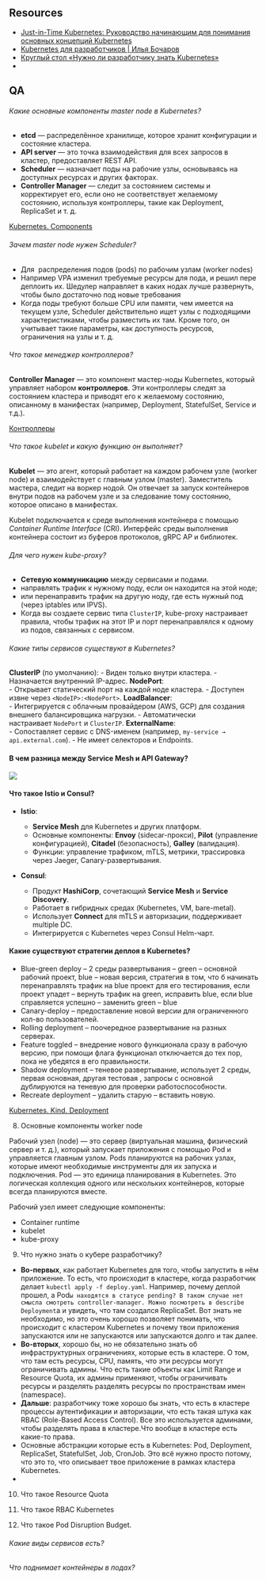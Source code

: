## Resources

- [Just-in-Time Kubernetes: Руководство начинающим для понимания основных концепций Kubernetes](https://habr.com/ru/companies/otus/articles/650231/)
- [Kubernetes для разработчиков | Илья Бочаров](https://www.youtube.com/watch?v=9ZxZ9gb9pQs)
- [Круглый стол «Нужно ли разработчику знать Kubernetes»](https://www.youtube.com/watch?v=XAuXswdHi5U&t=4s)
- 
## QA

###### Какие основные компоненты master node в Kubernetes?

- **etcd** — распределённое хранилище, которое хранит конфигурации и состояние кластера.
- **API server** — это точка взаимодействия для всех запросов в кластер, предоставляет REST API.
- **Scheduler** — назначает поды на рабочие узлы, основываясь на доступных ресурсах и других факторах.
- **Controller Manager** — следит за состоянием системы и корректирует его, если оно не соответствует желаемому состоянию, используя контроллеры, такие как Deployment, ReplicaSet и т. д.

[Kubernetes. Components](Kubernetes.%20Components.md)

###### Зачем master node нужен Scheduler?

- Для  распределения подов (pods) по рабочим узлам (worker nodes)
- Например VPA изменил требуемые ресурсы для пода, и решил пере деплоить их. Шедулер направляет в каких нодах лучше развернуть, чтобы было достаточно под новые требования 
- Когда поды требуют больше CPU или памяти, чем имеется на текущем узле, Scheduler действительно ищет узлы с подходящими характеристиками, чтобы разместить их там. Кроме того, он учитывает такие параметры, как доступность ресурсов, ограничения на узлы и т. д.

###### Что такое менеджер контроллеров?

**Controller Manager** — это компонент мастер-ноды Kubernetes, который управляет набором **контроллеров**. Эти контроллеры следят за состоянием кластера и приводят его к желаемому состоянию, описанному в манифестах (например, Deployment, StatefulSet, Service и т.д.).

[Контроллеры](Kubernetes.%20Components.md#Контроллеры)
###### Что такое kubelet и какую функцию он выполняет?

**Kubelet** — это агент, который работает на каждом рабочем узле (worker node) и взаимодействует с главным узлом (master). Заместитель мастера, следит на воркер нодой. Он отвечает за запуск контейнеров внутри подов на рабочем узле и за следование тому состоянию, которое описано в манифестах.

Kubelet подключается к среде выполнения контейнера с помощью _Container Runtime Interface_ (CRI). Интерфейс среды выполнения контейнера состоит из буферов протоколов, gRPC AP и библиотек.
###### Для чего нужен kube-proxy?

- **Сетевую коммуникацию** между сервисами и подами.
- направлять трафик к нужному поду, если он находится на этой ноде;
- или перенаправить трафик на другую ноду, где есть нужный под (через iptables или IPVS).
- Когда вы создаете сервис типа `ClusterIP`, kube-proxy настраивает правила, чтобы трафик на этот IP и порт перенаправлялся к одному из подов, связанных с сервисом.

###### Какие типы сервисов существуют в Kubernetes?

**ClusterIP** (по умолчанию):
    - Виден только внутри кластера.
    - Назначается внутренний IP-адрес.
**NodePort**:    
    - Открывает статический порт на каждой ноде кластера.
    - Доступен извне через `<NodeIP>:<NodePort>`.
**LoadBalancer**:    
    - Интегрируется с облачным провайдером (AWS, GCP) для создания внешнего балансировщика нагрузки.
    - Автоматически настраивает `NodePort` и `ClusterIP`.
**ExternalName**:    
    - Сопоставляет сервис с DNS-именем (например, `my-service → api.external.com`).
    - Не имеет селекторов и Endpoints.

#### В чем разница между Service Mesh и API Gateway?

![](Pasted%20image%2020250213101424.png)

#### Что такое Istio и Consul?

- **Istio**:
    - **Service Mesh** для Kubernetes и других платформ.
    - Основные компоненты: **Envoy** (sidecar-прокси), **Pilot** (управление конфигурацией), **Citadel** (безопасность), **Galley** (валидация).
    - Функции: управление трафиком, mTLS, метрики, трассировка через Jaeger, Canary-развертывания.
        
- **Consul**:
    - Продукт **HashiCorp**, сочетающий **Service Mesh** и **Service Discovery**.
    - Работает в гибридных средах (Kubernetes, VM, bare-metal).
    - Использует **Connect** для mTLS и авторизации, поддерживает multiple DC.
    - Интегрируется с Kubernetes через Consul Helm-чарт.

#### Какие существуют стратегии деплоя в Kubernetes?

-	Blue-green deploy – 2 среды развертывания – green – основной рабочий проект, blue – новая версия, стратегия в том, что б начинать перенаправлять трафик на blue проект для его тестирования, если проект упадет – вернуть трафик на green, исправить blue, если blue cправляется успешно – заменить green – blue 
-	Canary-deploy – предоставление новой версии для ограниченного кол-во пользователей.
-	Rolling deployment – поочередное развертывание на разных серверах.
-	Feature toggled – внедрение нового функционала сразу в рабочую версию, при помощи флага функционал отключается до тех пор, пока не убедятся в его правильности.
-	Shadow deployment – теневое развертывание, использует 2 среды, первая основная, другая тестовая , запросы с основной дублируются на теневую для проверки работоспособности.
-	Recreate deployment – удалить старую – вставить новую.

[Kubernetes. Kind. Deployment](Kubernetes.%20Kind.%20Deployment.md)

8. Основные компоненты worker node

Рабочий узел (node) — это сервер (виртуальная машина, физический сервер и т. д.), который запускает приложения с помощью Pod и управляется главным узлом. Pods планируются на рабочих узлах, которые имеют необходимые инструменты для их запуска и подключения. Pod — это единица планирования в Kubernetes. Это логическая коллекция одного или нескольких контейнеров, которые всегда планируются вместе.

Рабочий узел имеет следующие компоненты:

- Container runtime
- kubelet
- kube-proxy

9. Что нужно знать о кубере разработчику?

- **Во-первых**, как работает Kubernetes для того, чтобы запустить в нём приложение. То есть, что происходит в кластере, когда разработчик делает `kubectl apply -f deploy.yaml`. Например, почему деплой прошел, а Pod`ы находятся в статусе pending? В таком случае нет смысла смотреть controller-manager. Можно посмотреть в describe Deployment`а и увидеть, что там создался ReplicaSet. Вот знать не необходимо, но это очень хорошо позволяет понимать, что происходит с кластером Kubernetes и почему твои приложения запускаются или не запускаются или запускаются долго и так далее.
- **Во-вторых**, хорошо бы, но не обязательно знать об инфраструктурных ограничениях, которые есть в кластере. О том, что там есть ресурсы, CPU, память, что эти ресурсы могут ограничивать админы. Что есть такие объекты как Limit Range и Resource Quota, их админы применяют, чтобы ограничивать ресурсы и разделять разделять ресурсы по пространствам имен (namespace).
- **Дальше**: разработчику тоже хорошо бы знать, что есть в кластере процессы аутентификации и авторизации, что есть такая штука как RBAC (Role-Based Access Control). Все это используется админами, чтобы разделять права в кластере.Что вообще в кластере есть какие-то права.
- Основные абстракции которые есть в Kubernetes: Pod, Deployment, ReplicaSet, StatefulSet, Job, CronJob. Это всё нужно просто потому, что это то, что описывает твое приложение в рамках кластера Kubernetes.
- 


10. Что такое Resource Quota

11. Что такое RBAC Kubernetes

12. Что такое Pod Disruption Budget.


###### Какие виды сервисов есть?

###### Что поднимает контейнеры в подах?

